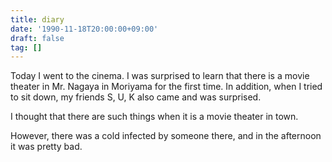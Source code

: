 ```yaml
---
title: diary
date: '1990-11-18T20:00:00+09:00'
draft: false
tag: []
---
```


Today I went to the cinema. I was surprised to learn that there is a movie theater in Mr. Nagaya in Moriyama for the first time. In addition, when I tried to sit down, my friends S, U, K also came and was surprised.

I thought that there are such things when it is a movie theater in town.

However, there was a cold infected by someone there, and in the afternoon it was pretty bad.